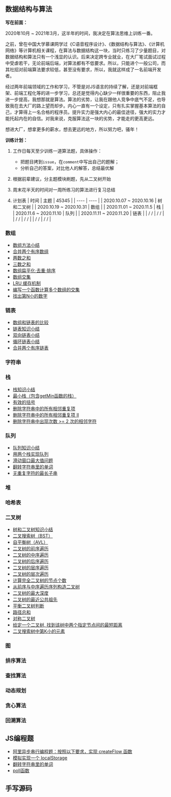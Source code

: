 ## 数据结构与算法

<strong>写在前面：</strong>

2020年10月 ~ 2021年3月，这半年的时间，我决定在算法思维上训练一番。

之前，曾在中国大学慕课网学过《C语音程序设计》、《数据结构与算法》、《计算机网络》等计算机相关课程，在算法与数据结构这一块，当时只练习了少量题目，对数据结构和算法只有一个浅显的认识。后来决定跨专业就业，在大厂笔试面试过程中受虐若干，无论前端后端，对算法都有不低要求。所以，只能进个一般公司，而其社招对前端算法要求较低，甚至没有要求，所以，我就这样成了一名前端开发者。

经过两年前端领域的工作和学习，不管是对JS语言的持续了解，还是对前端框架、前端工程化等的进一步学习，总还是觉得内心缺少一样很重要的东西，阻止我进一步提高，我想那就是算法。算法的劣势，让我在跟他人竞争中底气不足，也导致我在去大厂的路上望而却步。内心一直有一个设定，只有扎实掌握基本算法的自己，才算得上一名合格的程序员。提升实力是强大内心的最佳途径，强大的实力才能托起内在的自信。对我来说，克服算法这一块的劣势，才能走的更高更远。

想进大厂，想拿更多的薪水，想去更远的地方，所以努力吧，骚年！

<strong>训练计划：</strong>

1. 工作日每天至少训练一道算法题，具体操作：
    - 把题目拷到`issue`，在`comment`中写出自己的题解；
    - 分析自己的答案，对比他人的解答，总结最优解

2. 根据前辈建议，分主题模块刷题，先从二叉树开始
3. 周末花半天的时间对一周所练习的算法进行复习总结
4. 计划表
    |  时间   | 主题  |   45345 |
    |  ----  | ----  |
    | 2020.10.07 ~ 2020.10.16  | 树和二叉树 |
    | 2020.10.19 ~ 2020.10.31 | 数组 |
    | 2020.11.01 ~ 2020.11.5 | 栈 |
    | 2020.11.6 ~ 2020.11.10 | 队列 |
    | 2020.11.11 ~ 2020.11.20 | 链表 |
    | / / | / / | 
    | / / | / / |
    | / / | / / |


### 数组
- [数组方法小结](https://github.com/xszi/fe-interview/issues/21)
- [合并两个有序数组](https://github.com/xszi/fe-interview/issues/22)
- [两数之和](https://github.com/xszi/fe-interview/issues/23)
- [三数之和](https://github.com/xszi/fe-interview/issues/24)
- [数组扁平化·去重·排序](https://github.com/xszi/fe-interview/issues/25)
- [数组交集](https://github.com/xszi/fe-interview/issues/26)
- [LRU 缓存机制](https://github.com/xszi/fe-interview/issues/27)
- [编写一个函数计算多个数组的交集](https://github.com/xszi/fe-interview/issues/28)
- [找出第N小的数字](https://github.com/xszi/fe-interview/issues/34)
### 链表
- [数组和链表的比较](https://github.com/xszi/fe-interview/issues/43)
- [链表知识小结](https://github.com/xszi/fe-interview/issues/44)
- [双向链表小结](https://github.com/xszi/fe-interview/issues/46)
- [循环链表小结](https://github.com/xszi/fe-interview/issues/47)
- [合并两个有序链表](https://github.com/xszi/fe-interview/issues/45)

### 字符串

### 栈
- [栈知识小结](https://github.com/xszi/fe-interview/issues/29)
- [最小栈（包含getMin函数的栈）](https://github.com/xszi/fe-interview/issues/30)
- [有效的括号](https://github.com/xszi/fe-interview/issues/32)
- [删除字符串中的所有相邻重复项](https://github.com/xszi/fe-interview/issues/36)
- [删除字符串中的所有相邻重复项 II](https://github.com/xszi/fe-interview/issues/37)
- [删除字符串中出现次数 >= 2 次的相邻字符](https://github.com/xszi/fe-interview/issues/38)
### 队列
- [队列知识小结](https://github.com/xszi/fe-interview/issues/31)
- [用两个栈实现队列](https://github.com/xszi/fe-interview/issues/39)
- [滑动窗口最大值问题](https://github.com/xszi/fe-interview/issues/40)
- [翻转字符串里的单词](https://github.com/xszi/fe-interview/issues/41)
- [无重复字符的最长子串](https://github.com/xszi/fe-interview/issues/42)
### 堆

### 哈希表

### 二叉树

- [树和二叉树知识小结](https://github.com/xszi/fe-interview/issues/7)
- [二叉搜索树（BST）](https://github.com/xszi/fe-interview/issues/9)
- [自平衡树（AVL）](https://github.com/xszi/fe-interview/issues/10)
- [二叉树的前序遍历](https://github.com/xszi/fe-interview/issues/4)
- [二叉树的中序遍历](https://github.com/xszi/fe-interview/issues/5)
- [二叉树的后序遍历](https://github.com/xszi/fe-interview/issues/6)
- [二叉树的层序遍历](https://github.com/xszi/fe-interview/issues/11)
- [二叉树的层次遍历](https://github.com/xszi/fe-interview/issues/12)
- [计算完全二叉树的节点个数](https://github.com/xszi/fe-interview/issues/8)
- [从前序与中序遍历序列构造二叉树](https://github.com/xszi/fe-interview/issues/13)
- [二叉树的最大深度](https://github.com/xszi/fe-interview/issues/14)
- [二叉树的最近公共祖先](https://github.com/xszi/fe-interview/issues/15)
- [平衡二叉树判断](https://github.com/xszi/fe-interview/issues/16)
- [路径总和](https://github.com/xszi/fe-interview/issues/17)
- [对称二叉树](https://github.com/xszi/fe-interview/issues/18)
- [给定一个二叉树, 找到该树中两个指定节点间的最短距离](https://github.com/xszi/fe-interview/issues/19)
- [二叉搜索树中第K小的元素](https://github.com/xszi/fe-interview/issues/20)
### 图

### 排序算法

### 查找算法

### 动态规划

### 贪心算法

### 回溯算法

## JS编程题
- [阿里异步串行编程题：按照以下要求，实现 createFlow 函数](https://github.com/xszi/fe-interview/issues/1)
- [模拟实现一个 localStorage](https://github.com/xszi/fe-interview/issues/2)
- [翻转字符串里的单词](https://github.com/xszi/fe-interview/issues/3)
- [poll函数](https://github.com/xszi/fe-interview/issues/35)
## 手写源码






